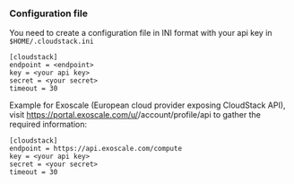 ### Configuration file

You need to create a configuration file in INI format with your api key in `$HOME/.cloudstack.ini`

```
[cloudstack]
endpoint = <endpoint>
key = <your api key>
secret = <your secret>
timeout = 30
```
Example for Exoscale (European cloud provider exposing CloudStack API), visit https://portal.exoscale.com/u/<your account>/account/profile/api to gather the required information:

```
[cloudstack]
endpoint = https://api.exoscale.com/compute
key = <your api key>
secret = <your secret>
timeout = 30
```
